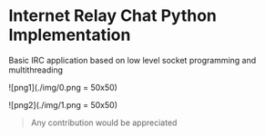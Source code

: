 # Internet Relay Chat Python Implementation 

Basic IRC application based on low level socket programming and multithreading


![png1](./img/0.png = 50x50)


![png2](./img/1.png = 50x50)


> Any contribution would be appreciated
